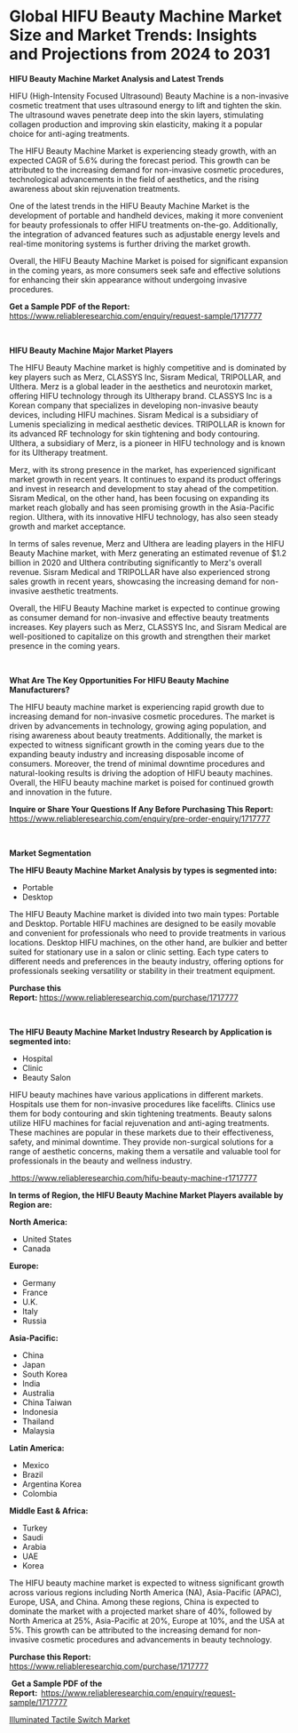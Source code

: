 <p><h1>Global HIFU Beauty Machine Market Size and Market Trends: Insights and Projections from 2024 to 2031</h1></p><p><strong>HIFU Beauty Machine Market Analysis and Latest Trends</strong></p>
<p><p>HIFU (High-Intensity Focused Ultrasound) Beauty Machine is a non-invasive cosmetic treatment that uses ultrasound energy to lift and tighten the skin. The ultrasound waves penetrate deep into the skin layers, stimulating collagen production and improving skin elasticity, making it a popular choice for anti-aging treatments.</p><p>The HIFU Beauty Machine Market is experiencing steady growth, with an expected CAGR of 5.6% during the forecast period. This growth can be attributed to the increasing demand for non-invasive cosmetic procedures, technological advancements in the field of aesthetics, and the rising awareness about skin rejuvenation treatments.</p><p>One of the latest trends in the HIFU Beauty Machine Market is the development of portable and handheld devices, making it more convenient for beauty professionals to offer HIFU treatments on-the-go. Additionally, the integration of advanced features such as adjustable energy levels and real-time monitoring systems is further driving the market growth.</p><p>Overall, the HIFU Beauty Machine Market is poised for significant expansion in the coming years, as more consumers seek safe and effective solutions for enhancing their skin appearance without undergoing invasive procedures.</p></p>
<p><strong>Get a Sample PDF of the Report:&nbsp;</strong> <a href="https://www.reliableresearchiq.com/enquiry/request-sample/1717777">https://www.reliableresearchiq.com/enquiry/request-sample/1717777</a></p>
<p>&nbsp;</p>
<p><strong>HIFU Beauty Machine Major Market Players</strong></p>
<p><p>The HIFU Beauty Machine market is highly competitive and is dominated by key players such as Merz, CLASSYS Inc, Sisram Medical, TRIPOLLAR, and Ulthera. Merz is a global leader in the aesthetics and neurotoxin market, offering HIFU technology through its Ultherapy brand. CLASSYS Inc is a Korean company that specializes in developing non-invasive beauty devices, including HIFU machines. Sisram Medical is a subsidiary of Lumenis specializing in medical aesthetic devices. TRIPOLLAR is known for its advanced RF technology for skin tightening and body contouring. Ulthera, a subsidiary of Merz, is a pioneer in HIFU technology and is known for its Ultherapy treatment.</p><p>Merz, with its strong presence in the market, has experienced significant market growth in recent years. It continues to expand its product offerings and invest in research and development to stay ahead of the competition. Sisram Medical, on the other hand, has been focusing on expanding its market reach globally and has seen promising growth in the Asia-Pacific region. Ulthera, with its innovative HIFU technology, has also seen steady growth and market acceptance.</p><p>In terms of sales revenue, Merz and Ulthera are leading players in the HIFU Beauty Machine market, with Merz generating an estimated revenue of $1.2 billion in 2020 and Ulthera contributing significantly to Merz's overall revenue. Sisram Medical and TRIPOLLAR have also experienced strong sales growth in recent years, showcasing the increasing demand for non-invasive aesthetic treatments. </p><p>Overall, the HIFU Beauty Machine market is expected to continue growing as consumer demand for non-invasive and effective beauty treatments increases. Key players such as Merz, CLASSYS Inc, and Sisram Medical are well-positioned to capitalize on this growth and strengthen their market presence in the coming years.</p></p>
<p>&nbsp;</p>
<p><strong>What Are The Key Opportunities For HIFU Beauty Machine Manufacturers?</strong></p>
<p><p>The HIFU beauty machine market is experiencing rapid growth due to increasing demand for non-invasive cosmetic procedures. The market is driven by advancements in technology, growing aging population, and rising awareness about beauty treatments. Additionally, the market is expected to witness significant growth in the coming years due to the expanding beauty industry and increasing disposable income of consumers. Moreover, the trend of minimal downtime procedures and natural-looking results is driving the adoption of HIFU beauty machines. Overall, the HIFU beauty machine market is poised for continued growth and innovation in the future.</p></p>
<p><strong>Inquire or Share Your Questions If Any Before Purchasing This Report:</strong> <a href="https://www.reliableresearchiq.com/enquiry/pre-order-enquiry/1717777">https://www.reliableresearchiq.com/enquiry/pre-order-enquiry/1717777</a></p>
<p>&nbsp;</p>
<p><strong>Market Segmentation</strong></p>
<p><strong>The HIFU Beauty Machine Market Analysis by types is segmented into:</strong></p>
<p><ul><li>Portable</li><li>Desktop</li></ul></p>
<p><p>The HIFU Beauty Machine market is divided into two main types: Portable and Desktop. Portable HIFU machines are designed to be easily movable and convenient for professionals who need to provide treatments in various locations. Desktop HIFU machines, on the other hand, are bulkier and better suited for stationary use in a salon or clinic setting. Each type caters to different needs and preferences in the beauty industry, offering options for professionals seeking versatility or stability in their treatment equipment.</p></p>
<p><strong>Purchase this Report:&nbsp;</strong><a href="https://www.reliableresearchiq.com/purchase/1717777">https://www.reliableresearchiq.com/purchase/1717777</a></p>
<p>&nbsp;</p>
<p><strong>The HIFU Beauty Machine Market Industry Research by Application is segmented into:</strong></p>
<p><ul><li>Hospital</li><li>Clinic</li><li>Beauty Salon</li></ul></p>
<p><p>HIFU beauty machines have various applications in different markets. Hospitals use them for non-invasive procedures like facelifts. Clinics use them for body contouring and skin tightening treatments. Beauty salons utilize HIFU machines for facial rejuvenation and anti-aging treatments. These machines are popular in these markets due to their effectiveness, safety, and minimal downtime. They provide non-surgical solutions for a range of aesthetic concerns, making them a versatile and valuable tool for professionals in the beauty and wellness industry.</p></p>
<p><a href="https://www.reliableresearchiq.com/hifu-beauty-machine-r1717777">&nbsp;https://www.reliableresearchiq.com/hifu-beauty-machine-r1717777</a></p>
<p><strong>In terms of Region, the HIFU Beauty Machine Market Players available by Region are:</strong></p>
<p>
    <p> <strong> North America: </strong>
        <ul>
            <li>United States</li>
            <li>Canada</li>
        </ul>
        </p> 
    <p> <strong> Europe: </strong>
        <ul>
            <li>Germany</li>
            <li>France</li>
            <li>U.K.</li>
            <li>Italy</li>
            <li>Russia</li>
        </ul>
        </p> 
    <p> <strong> Asia-Pacific: </strong>
        <ul>
            <li>China</li>
            <li>Japan</li>
            <li>South Korea</li>
            <li>India</li>
            <li>Australia</li>
            <li>China Taiwan</li>
            <li>Indonesia</li>
            <li>Thailand</li>
            <li>Malaysia</li>
        </ul>
        </p> 
    <p> <strong> Latin America: </strong>
        <ul>
            <li>Mexico</li>
            <li>Brazil</li>
            <li>Argentina Korea</li>
            <li>Colombia</li>
        </ul>
        </p> 
    <p> <strong> Middle East & Africa: </strong>
        <ul>
            <li>Turkey</li>
            <li>Saudi</li>
            <li>Arabia</li>
            <li>UAE</li>
            <li>Korea</li>
        </ul>
    </p>
    </p>
<p><p>The HIFU beauty machine market is expected to witness significant growth across various regions including North America (NA), Asia-Pacific (APAC), Europe, USA, and China. Among these regions, China is expected to dominate the market with a projected market share of 40%, followed by North America at 25%, Asia-Pacific at 20%, Europe at 10%, and the USA at 5%. This growth can be attributed to the increasing demand for non-invasive cosmetic procedures and advancements in beauty technology.</p></p>
<p><strong>Purchase this Report: </strong><a href="https://www.reliableresearchiq.com/purchase/1717777">https://www.reliableresearchiq.com/purchase/1717777</a></p>
<p>&nbsp;<strong>Get a Sample PDF of the Report:&nbsp;&nbsp;</strong><a href="https://www.reliableresearchiq.com/enquiry/request-sample/1717777">https://www.reliableresearchiq.com/enquiry/request-sample/1717777</a></p>
<p><strong></strong></p>
<p><p><a href="https://medium.com/@sally.slat78543/global-illuminated-tactile-switch-market-trends-insights-into-growth-opportunities-and-challenges-2b5aa7b1d82d">Illuminated Tactile Switch Market</a></p></p>